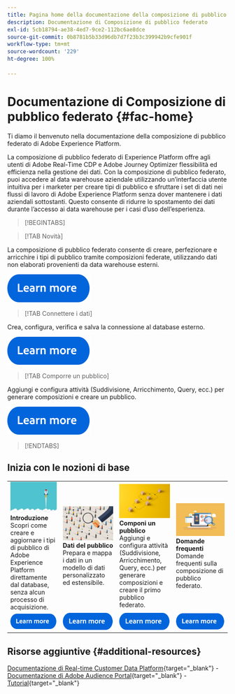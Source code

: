 ```yaml
---
title: Pagina home della documentazione della composizione di pubblico federato di Adobe Experience Platform
description: Documentazione di Composizione di pubblico federato
exl-id: 5cb18794-ae38-4ed7-9ce2-112bc6ae8dce
source-git-commit: 0b8781b5b33d96db7d7f23b3c399942b9cfe901f
workflow-type: tm+mt
source-wordcount: '229'
ht-degree: 100%

---
```


# Documentazione di Composizione di pubblico federato  {#fac-home}

Ti diamo il benvenuto nella documentazione della composizione di pubblico federato di Adobe Experience Platform.

La composizione di pubblico federato di Experience Platform offre agli utenti di Adobe Real-Time CDP e Adobe Journey Optimizer flessibilità ed efficienza nella gestione dei dati. Con la composizione di pubblico federato, puoi accedere al data warehouse aziendale utilizzando un’interfaccia utente intuitiva per i marketer per creare tipi di pubblico e sfruttare i set di dati nei flussi di lavoro di Adobe Experience Platform senza dover mantenere i dati aziendali sottostanti. Questo consente di ridurre lo spostamento dei dati durante l’accesso ai data warehouse per i casi d’uso dell’esperienza.

>[!BEGINTABS]

>[!TAB Novità]

La composizione di pubblico federato consente di creare, perfezionare e arricchire i tipi di pubblico tramite composizioni federate, utilizzando dati non elaborati provenienti da data warehouse esterni.

[![immagine](assets/learn-more-button.svg)](start/release-notes.md)

>[!TAB Connettere i dati]

Crea, configura, verifica e salva la connessione al database esterno.

[![immagine](assets/learn-more-button.svg)](connections/federated-db.md)

>[!TAB Comporre un pubblico]

Aggiungi e configura attività (Suddivisione, Arricchimento, Query, ecc.) per generare composizioni e creare un pubblico.

[![immagine](assets/learn-more-button.svg)](compositions/gs-compositions.md)

>[!ENDTABS]

## Inizia con le nozioni di base

<table style="table-layout:fixed">
  <tr style="border: 0;">
    <td>
    <a href="start/get-started.md"><img src="assets/do-not-localize/start-quick.png"></a>
    <div><strong>Introduzione</strong><br/> Scopri come creare e aggiornare i tipi di pubblico di Adobe Experience Platform direttamente dal database, senza alcun processo di acquisizione.
    </div>
    </td>
    <td>
    <a href="data-management/gs-models.md"><img src="assets/do-not-localize/start-profiles.png"></a>
    <div><strong>Dati del pubblico</strong><br/> Prepara e mappa i dati in un modello di dati personalizzato ed estensibile.
    </div>
    </td>
    <td>
    <a href="compositions/gs-compositions.md"><img src="assets/do-not-localize/start-journey.jpeg"></a>
    <div><strong>Componi un pubblico</strong><br/>Aggiungi e configura attività (Suddivisione, Arricchimento, Query, ecc.) per generare composizioni e creare il primo pubblico federato.
    </div>
    </td>
    <td>
    <a href="start/faq.md"><img src="assets/do-not-localize/start-faq.png"></a>
    <div><strong>Domande frequenti</strong><br/> Domande frequenti sulla composizione di pubblico federato.</div>
    </td>
  </tr>
  <tr style="border: 0;">
    <td><a href="start/get-started.md"><img src="assets/learn-more-button.svg"></a></td>
    <td><a href="data-management/gs-models.md"><img src="assets/learn-more-button.svg"></a></td>
    <td><a href="compositions/gs-compositions.md"><img src="assets/learn-more-button.svg"></a></td>
    <td><a href="start/faq.md"><img src="assets/learn-more-button.svg"></a></td>
    </tr>
</table>

## Risorse aggiuntive  {#additional-resources}

[Documentazione di Real-time Customer Data Platform](https://experienceleague.adobe.com/it/docs/experience-platform/rtcdp/home){target="_blank"} - [Documentazione di Adobe Audience Portal](https://experienceleague.adobe.com/it/docs/experience-platform/segmentation/ui/audience-dashboard){target="_blank"} - [Tutorial](https://experienceleague.adobe.com/it/docs/platform-learn/tutorials/audiences/introduction-to-audience-portal-and-composition){target="_blank"}
